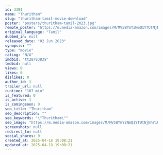 ```yaml
---
id: 3381
name: "Thuritham"
slug: "thuritham-tamil-movie-download"
poster: "posters/thuritham-tamil-2023.jpg"
remote_poster: "https://m.media-amazon.com/images/M/MV5BYmYzNmQ1YTUtNjNhYi00ODNhLWIyOTgtZDI1NjViMGNjZWU1XkEyXkFqcGdeQXVyMTUzNTgzNzM0._V1_SX300.jpg"
original_language: "Tamil"
dubbed_in: null
released_date: "02 Jun 2023"
synopsis: ""
type: "movie"
rating: "N/A"
imdbid: "tt28783839"
tmdbid: null
views: 0
likes: 0
dislikes: 0
author_id: 1
trailer_url: null
runtime: "107 min"
is_featured: 0
is_active: 1
is_comingsoon: 0
seo_title: "Thuritham"
seo_description: ""
seo_keywords: "\"Thuritham\""
seo_image: "https://m.media-amazon.com/images/M/MV5BYmYzNmQ1YTUtNjNhYi00ODNhLWIyOTgtZDI1NjViMGNjZWU1XkEyXkFqcGdeQXVyMTUzNTgzNzM0._V1_SX300.jpg"
screenshots: null
redirect_to: null
social_shares: 0
created_at: 2025-04-18 19:08:21
updated_at: 2025-04-18 19:08:21
---
```


